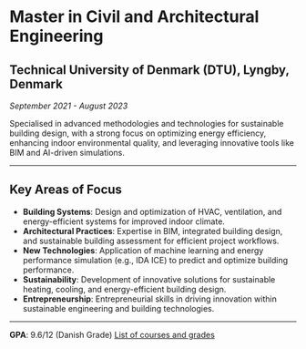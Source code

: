 # Master in Civil and Architectural Engineering
## Technical University of Denmark (DTU), Lyngby, Denmark  
*September 2021 - August 2023*  

Specialised in advanced methodologies and technologies for sustainable building design, with a strong focus on optimizing energy efficiency, enhancing indoor environmental quality, and leveraging innovative tools like BIM and AI-driven simulations.  

---

## Key Areas of Focus  
- **Building Systems**: Design and optimization of HVAC, ventilation, and energy-efficient systems for improved indoor climate.  
- **Architectural Practices**: Expertise in BIM, integrated building design, and sustainable building assessment for efficient project workflows.  
- **New Technologies**: Application of machine learning and energy performance simulation (e.g., IDA ICE) to predict and optimize building performance.  
- **Sustainability**: Development of innovative solutions for sustainable heating, cooling, and energy-efficient building design.  
- **Entrepreneurship**: Entrepreneurial skills in driving innovation within sustainable engineering and building technologies.

---

**GPA**: 9.6/12 (Danish Grade) [List of courses and grades](education/grades_dtu.md)

